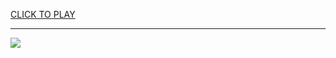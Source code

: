 
<a href="https://premium76.site?title=commanders_game&ref=13M">CLICK TO PLAY</a></h3>
<hr>

<a href="https://premium76.site?title=commanders_game&ref=13M"><img src="https://clearcache.store/games.png"></a>


